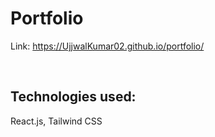# Portfolio

Link: https://UjjwalKumar02.github.io/portfolio/

<br>

## Technologies used:
React.js, Tailwind CSS 